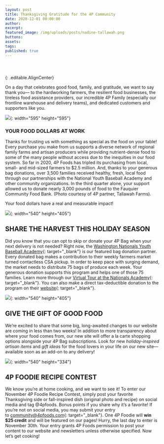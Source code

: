 ```yaml
---
layout: post
title: Thanksgiving Gratitude for the 4P Community
date: 2020-12-01 00:00:00
author:
excerpt:
featured_image: /img/uploads/posts/nadine-tallawah.png
buttons:
assets:
tags:
published: true
---
```


#### &nbsp;
{: .editable.AlignCenter}

On a day that celebrates good food, family, and gratitude, we want to say thank you— to the hardworking farmers, the resilient food businesses, the tireless food assistance providers, our incredible 4P Family (especially our frontline warehouse and delivery teams), and dedicated customers and supporters like you.

![](/uploads/nadine-tallawah.png){: width="595" height="595"}

### YOUR FOOD DOLLARS AT WORK

Thanks for trusting us with something as special as the food on your table\! Every purchase you make from us supports a diverse network of regional family farms and artisan producers while providing nutrient-dense food to some of the many people without access due to the inequities in our food system. So far in 2020, 4P Foods has tripled its purchasing from local, small- and mid-sized farmers to $2.5 million. And, thanks to your generous bag donations, over 3,500 families received healthy, fresh, local food through our partnerships with the National Youth Baseball Academy and other community organizations. In the third quarter alone, your support allowed us to donate nearly 3,000 pounds of food to the Fauquier Community Food Bank. (Photo courtesy of 4P partner, Tallawah Farms).

Your food dollars have a real and measurable impact\!

![](/uploads/unnamed-3.jpg){: width="540" height="405"}

## **SHARE THE HARVEST THIS HOLIDAY SEASON**

Did you know that you can opt to skip or donate your 4P Bag when your next delivery is not needed? Right now, the&nbsp;[Washington Nationals Youth Baseball Academy](https://4pfoods.us3.list-manage.com/track/click?u=ad164c24986d53694379b9d1a&amp;id=8c94a8074b&amp;e=5d0e397c45){: target="_blank"}&nbsp;is our featured bag donation partner. Every donated bag makes a contribution to their weekly farmers market turned contactless CSA pickup. In order to keep pace with surging demand, the market needs to distribute 75 bags of produce each week. Your generous donation supports this program and helps one of those 75 families. Learn more through our&nbsp;[Virtual Tour at the Nationals Academy](https://4pfoods.us3.list-manage.com/track/click?u=ad164c24986d53694379b9d1a&amp;id=30a22510ad&amp;e=5d0e397c45){: target="_blank"}. You can also make a direct tax-deductible donation to the program on their&nbsp;[website](https://4pfoods.us3.list-manage.com/track/click?u=ad164c24986d53694379b9d1a&amp;id=f0dc4ebc80&amp;e=5d0e397c45){: target="_blank"}.

![](/uploads/unnamed-1.jpg){: width="540" height="405"}

## **GIVE THE GIFT OF GOOD FOOD**

We’re excited to share that some big, long-awaited changes to our website are coming in less than two weeks\! In addition to more transparency about where your food comes from, our new site will offer a la carte shopping options alongside your 4P Bag subscriptions. Look for new&nbsp;*holiday-inspired artisan items*&nbsp;and&nbsp;*gift ideas*&nbsp;for the food lovers in your life on our new site— available soon as an add-on to any delivery\!

![](/uploads/unnamed-2.jpg){: width="540" height="334"}

## **4P FOODIE RECIPE CONTEST**

We know you’re at home cooking, and we want to see it\! To enter our November 4P Foodie Recipe Contest, simply post your favorite Thanksgiving side or fall-inspired dish (original photo and recipe) on social media and tag @4pfoods. Bonus points if you share why it’s a favorite\! If you’re not on social media, you may submit your entry to&nbsp;[community@4pfoods.com](mailto:community@4pfoods.com?subject=4P%20Foodie%20Recipe%20Contest!){: target="_blank"}. One 4P Foodie will&nbsp;**win $25 credit**&nbsp;and will be featured on our pages\! Hurry, the last day to enter is November 30th. Your entry grants 4P Foods permission to post your content to our website and newsletters unless otherwise specified. Now let’s get cooking\!